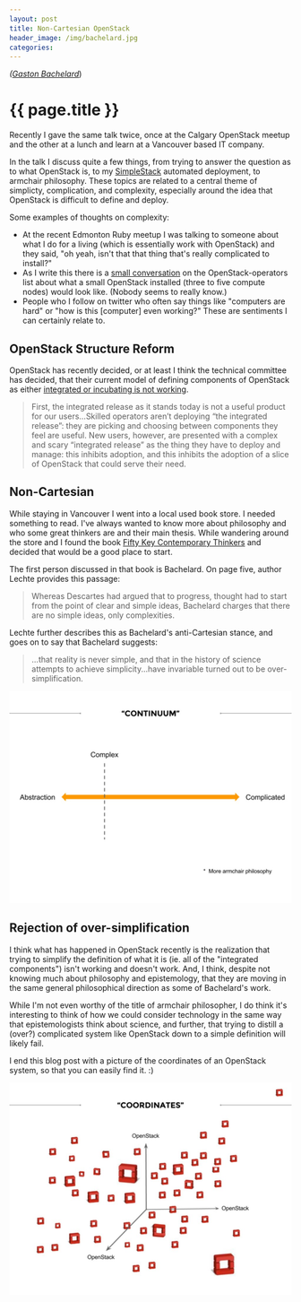 ```yaml
---
layout: post
title: Non-Cartesian OpenStack
header_image: /img/bachelard.jpg
categories:
---
```


_([Gaston Bachelard](https://en.wikipedia.org/wiki/Gaston_Bachelard)_)

# {{ page.title }}

Recently I gave the same talk twice, once at the Calgary OpenStack meetup and the other at a lunch and learn at a Vancouver based IT company.

In the talk I discuss quite a few things, from trying to answer the question as to what OpenStack is, to my [SimpleStack](https://github.com/ccollicutt/simplestack) automated deployment, to armchair philosophy. These topics are related to a central theme of simplicty, complication, and complexity, especially around the idea that OpenStack is difficult to define and deploy.

Some examples of thoughts on complexity:

- At the recent Edmonton Ruby meetup I was talking to someone about what I do for a living (which is essentially work with OpenStack) and they said, "oh yeah, isn't that that thing that's really complicated to install?"
- As I write this there is a [small conversation](http://www.gossamer-threads.com/lists/OpenStack/operators/43442) on the OpenStack-operators list about what a small OpenStack installed (three to five compute nodes) would look like. (Nobody seems to really know.)
- People who I follow on twitter who often say things like "computers are hard" or "how is this [computer] even working?" These are sentiments I can certainly relate to.

## OpenStack Structure Reform

OpenStack has recently decided, or at least I think the technical committee has decided, that their current model of defining components of OpenStack as either [integrated or incubating is not working](http://docs-draft.OpenStack.org/04/138504/5/check//gate-governance-docs/db0e837//doc/build/html/resolutions/20141202-project-structure-reform-spec.html).

> First, the integrated release as it stands today is not a useful product for our users...Skilled operators aren’t deploying “the integrated release”: they are picking and choosing between components they feel are useful. New users, however, are presented with a complex and scary “integrated release” as the thing they have to deploy and manage: this inhibits adoption, and this inhibits the adoption of a slice of OpenStack that could serve their need.

## Non-Cartesian

While staying in Vancouver I went into a local used book store. I needed something to read. I've always wanted to know more about philosophy and who some great thinkers are and their main thesis. While wandering around the store and I found the book [Fifty Key Contemporary Thinkers](http://www.abebooks.com/book-search/isbn/0415074088/) and decided that would be a good place to start.

The first person discussed in that book is Bachelard. On page five, author Lechte provides this passage:

> Whereas Descartes had argued that to progress, thought had to start from the point of clear and simple ideas, Bachelard charges that there are no simple ideas, only complexities.

Lechte further describes this as Bachelard's anti-Cartesian stance, and goes on to say that Bachelard suggests:

> ...that reality is never simple, and that in the history of science attempts to achieve simplicity...have invariable turned out to be over-simplification.

![](/img/continuum.jpg)

## Rejection of over-simplification

I think what has happened in OpenStack recently is the realization that trying to simplify the definition of what it is (ie. all of the "integrated components") isn't working and doesn't work. And, I think, despite not knowing much about philosophy and epistemology, that they are moving in the same general philosophical direction as some of Bachelard's work.

While I'm not even worthy of the title of armchair philosopher, I do think it's interesting to think of how we could consider technology in the same way that epistemologists think about science, and further, that trying to distill a (over?) complicated system like OpenStack down to a simple definition will likely fail.

I end this blog post with a picture of the coordinates of an OpenStack system, so that you can easily find it. :)

![](/img/coordinates.jpg)

